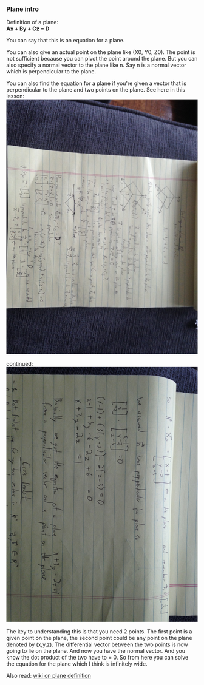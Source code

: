 ### Plane intro

Definition of a plane:  
**Ax + By + Cz = D**   

You can say that this is an equation for a plane.

You can also give an actual point on the plane like (X0, Y0, Z0). The point is not sufficient
because you can pivot the point around the plane. But you can also specify a normal vector
to the plane like n. Say n is a normal vector which is perpendicular to the plane.

You can also find the equation for a plane if you're given a vector that is perpendicular to the plane and two points on the plane. See here in this lesson:
![lesson_17_1](lesson_17_1.jpeg)

continued:
![lesson_17_2](lesson_17_2.jpeg)

The key to understanding this is that you need 2 points. The first point is a given point on the plane, the second point could be any point on the plane denoted by (x,y,z). The differential vector between the two points is now going to lie on the plane. And now you have the normal vector. And you know the dot product of the two have to = 0. So from here you can solve the equation for the plane which I think is infinitely wide.


Also read:
[wiki on plane definition](https://en.wikipedia.org/wiki/Plane_(geometry)#Point-normal_form_and_general_form_of_the_equation_of_a_plane)
